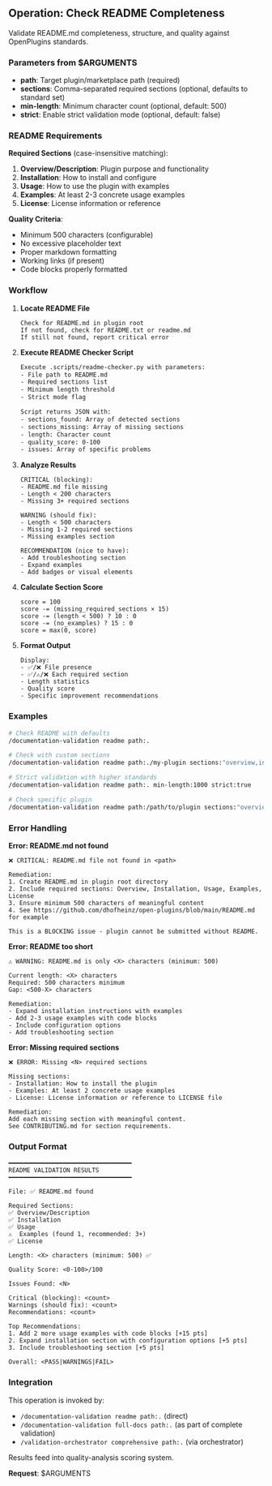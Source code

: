 ## Operation: Check README Completeness

Validate README.md completeness, structure, and quality against OpenPlugins standards.

### Parameters from $ARGUMENTS

- **path**: Target plugin/marketplace path (required)
- **sections**: Comma-separated required sections (optional, defaults to standard set)
- **min-length**: Minimum character count (optional, default: 500)
- **strict**: Enable strict validation mode (optional, default: false)

### README Requirements

**Required Sections** (case-insensitive matching):
1. **Overview/Description**: Plugin purpose and functionality
2. **Installation**: How to install and configure
3. **Usage**: How to use the plugin with examples
4. **Examples**: At least 2-3 concrete usage examples
5. **License**: License information or reference

**Quality Criteria**:
- Minimum 500 characters (configurable)
- No excessive placeholder text
- Proper markdown formatting
- Working links (if present)
- Code blocks properly formatted

### Workflow

1. **Locate README File**
   ```
   Check for README.md in plugin root
   If not found, check for README.txt or readme.md
   If still not found, report critical error
   ```

2. **Execute README Checker Script**
   ```bash
   Execute .scripts/readme-checker.py with parameters:
   - File path to README.md
   - Required sections list
   - Minimum length threshold
   - Strict mode flag

   Script returns JSON with:
   - sections_found: Array of detected sections
   - sections_missing: Array of missing sections
   - length: Character count
   - quality_score: 0-100
   - issues: Array of specific problems
   ```

3. **Analyze Results**
   ```
   CRITICAL (blocking):
   - README.md file missing
   - Length < 200 characters
   - Missing 3+ required sections

   WARNING (should fix):
   - Length < 500 characters
   - Missing 1-2 required sections
   - Missing examples section

   RECOMMENDATION (nice to have):
   - Add troubleshooting section
   - Expand examples
   - Add badges or visual elements
   ```

4. **Calculate Section Score**
   ```
   score = 100
   score -= (missing_required_sections × 15)
   score -= (length < 500) ? 10 : 0
   score -= (no_examples) ? 15 : 0
   score = max(0, score)
   ```

5. **Format Output**
   ```
   Display:
   - ✅/❌ File presence
   - ✅/⚠️/❌ Each required section
   - Length statistics
   - Quality score
   - Specific improvement recommendations
   ```

### Examples

```bash
# Check README with defaults
/documentation-validation readme path:.

# Check with custom sections
/documentation-validation readme path:./my-plugin sections:"overview,installation,usage,examples,contributing,license"

# Strict validation with higher standards
/documentation-validation readme path:. min-length:1000 strict:true

# Check specific plugin
/documentation-validation readme path:/path/to/plugin sections:"overview,usage,license"
```

### Error Handling

**Error: README.md not found**
```
❌ CRITICAL: README.md file not found in <path>

Remediation:
1. Create README.md in plugin root directory
2. Include required sections: Overview, Installation, Usage, Examples, License
3. Ensure minimum 500 characters of meaningful content
4. See https://github.com/dhofheinz/open-plugins/blob/main/README.md for example

This is a BLOCKING issue - plugin cannot be submitted without README.
```

**Error: README too short**
```
⚠️ WARNING: README.md is only <X> characters (minimum: 500)

Current length: <X> characters
Required: 500 characters minimum
Gap: <500-X> characters

Remediation:
- Expand installation instructions with examples
- Add 2-3 usage examples with code blocks
- Include configuration options
- Add troubleshooting section
```

**Error: Missing required sections**
```
❌ ERROR: Missing <N> required sections

Missing sections:
- Installation: How to install the plugin
- Examples: At least 2 concrete usage examples
- License: License information or reference to LICENSE file

Remediation:
Add each missing section with meaningful content.
See CONTRIBUTING.md for section requirements.
```

### Output Format

```
━━━━━━━━━━━━━━━━━━━━━━━━━━━━━━━━━━
README VALIDATION RESULTS
━━━━━━━━━━━━━━━━━━━━━━━━━━━━━━━━━━

File: ✅ README.md found

Required Sections:
✅ Overview/Description
✅ Installation
✅ Usage
⚠️  Examples (found 1, recommended: 3+)
✅ License

Length: <X> characters (minimum: 500) ✅

Quality Score: <0-100>/100

Issues Found: <N>

Critical (blocking): <count>
Warnings (should fix): <count>
Recommendations: <count>

Top Recommendations:
1. Add 2 more usage examples with code blocks [+15 pts]
2. Expand installation section with configuration options [+5 pts]
3. Include troubleshooting section [+5 pts]

Overall: <PASS|WARNINGS|FAIL>
```

### Integration

This operation is invoked by:
- `/documentation-validation readme path:.` (direct)
- `/documentation-validation full-docs path:.` (as part of complete validation)
- `/validation-orchestrator comprehensive path:.` (via orchestrator)

Results feed into quality-analysis scoring system.

**Request**: $ARGUMENTS
